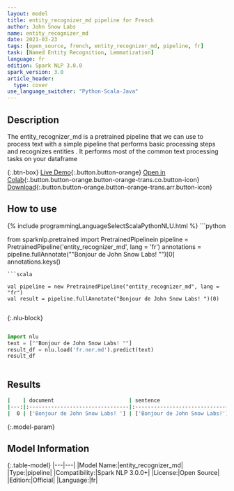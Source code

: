 ```yaml
---
layout: model
title: entity_recognizer_md pipeline for French
author: John Snow Labs
name: entity_recognizer_md
date: 2021-03-23
tags: [open_source, french, entity_recognizer_md, pipeline, fr]
task: [Named Entity Recognition, Lemmatization]
language: fr
edition: Spark NLP 3.0.0
spark_version: 3.0
article_header:
  type: cover
use_language_switcher: "Python-Scala-Java"
---
```


## Description

The entity_recognizer_md is a pretrained pipeline that we can use to process text with a simple pipeline that performs basic processing steps 
        and recognizes entities .
         It performs most of the common text processing tasks on your dataframe

{:.btn-box}
[Live Demo](https://demo.johnsnowlabs.com/public/NER_EN_18/){:.button.button-orange}
[Open in Colab](https://colab.research.google.com/github/JohnSnowLabs/spark-nlp-workshop/blob/master/tutorials/streamlit_notebooks/NER_EN.ipynb){:.button.button-orange.button-orange-trans.co.button-icon}
[Download](https://s3.amazonaws.com/auxdata.johnsnowlabs.com/public/models/entity_recognizer_md_fr_3.0.0_3.0_1616460422589.zip){:.button.button-orange.button-orange-trans.arr.button-icon}

## How to use



<div class="tabs-box" markdown="1">
{% include programmingLanguageSelectScalaPythonNLU.html %}
```python

from sparknlp.pretrained import PretrainedPipelinein
pipeline = PretrainedPipeline('entity_recognizer_md', lang = 'fr')
annotations =  pipeline.fullAnnotate(""Bonjour de John Snow Labs! "")[0]
annotations.keys()

```
```scala

val pipeline = new PretrainedPipeline("entity_recognizer_md", lang = "fr")
val result = pipeline.fullAnnotate("Bonjour de John Snow Labs! ")(0)


```

{:.nlu-block}
```python

import nlu
text = [""Bonjour de John Snow Labs! ""]
result_df = nlu.load('fr.ner.md').predict(text)
result_df
    
```
</div>

## Results

```bash
|    | document                        | sentence                       | token                                      | embeddings                   | ner                                        | entities                       |
|---:|:--------------------------------|:-------------------------------|:-------------------------------------------|:-----------------------------|:-------------------------------------------|:-------------------------------|
|  0 | ['Bonjour de John Snow Labs! '] | ['Bonjour de John Snow Labs!'] | ['Bonjour', 'de', 'John', 'Snow', 'Labs!'] | [[0.0783179998397827,.,...]] | ['I-MISC', 'O', 'I-PER', 'I-PER', 'I-PER'] | ['Bonjour', 'John Snow Labs!'] |
```

{:.model-param}
## Model Information

{:.table-model}
|---|---|
|Model Name:|entity_recognizer_md|
|Type:|pipeline|
|Compatibility:|Spark NLP 3.0.0+|
|License:|Open Source|
|Edition:|Official|
|Language:|fr|